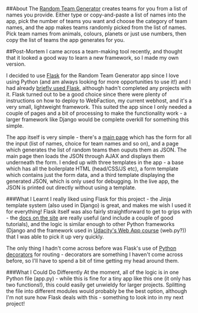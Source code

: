 ##About
The [Random Team Generator](http://www.jamestease.co.uk/team-generator/) creates teams for you from a list of names you provide. Either type or copy-and-paste a list of names into the app, pick the number of teams you want and choose the category of team names, and the app makes teams randomly picked from the list of names. Pick team names from animals, colours, planets or just use numbers, then copy the list of teams the app generates for you.

##Post-Mortem
I came across a team-making tool recently, and thought that it looked a good way to learn a new framework, so I made my own version.

I decided to use [Flask](http://flask.pocoo.org/) for the Random Team Generator app since I love using Python (and am always looking for more opportunities to use it!) and I had already [briefly used Flask](https://github.com/whostolemyhat/bookmarks), although hadn't completed any projects with it. Flask turned out to be a good choice since there were plenty of instructions on how to deploy to WebFaction, my current webhost, and it's a very small, lightweight framework. This suited the app since I only needed a couple of pages and a bit of processing to make the functionality work - a larger framework like Django would be complete overkill for something this simple.

The app itself is very simple - there's a [main page](http://www.jamestease.co.uk/team-generator/) which has the form for all the input (list of names, choice for team names and so on), and a page which generates the list of random teams then ouputs them as JSON. The main page then loads the JSON through AJAX and displays them underneath the form. I ended up with three templates in the app - a base which has all the boilerplate HTML (head/CSS/JS etc), a form template which contains just the form data, and a third template displaying the generated JSON, which is only used for debugging. In the live app, the JSON is printed out directly without using a template.

###What I Learnt
I really liked using Flask for this project - the Jinja template system (also used in Django) is great, and makes me wish I used it for everything! Flask itself was also fairly straightforward to get to grips with - the [docs on the site](http://flask.pocoo.org/docs/) are really useful (and include a couple of good tutorials), and the logic is similar enough to other Python frameworks (Django and the framework used in [Udacity's Web App course](http://www.udacity.com/overview/Course/cs253/CourseRev/apr2012) (web.py?)) that I was able to pick it up very quickly.

The only thing I hadn't come across before was Flask's use of [Python decorators](http://stackoverflow.com/questions/739654/understanding-python-decorators) for routing - decorators are something I haven't come across before, so I'll have to spend a bit of time getting my head around them.

###What I Could Do Differently
At the moment, all of the logic is in one Python file (app.py) - while this is fine for a tiny app like this one (it only has two functions!), this could easily get unwieldy for larger projects. Splitting the file into different modules would probably be the best option, although I'm not sure how Flask deals with this - something to look into in my next project!